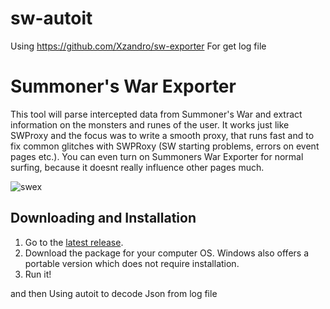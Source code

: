 # sw-autoit

Using https://github.com/Xzandro/sw-exporter For get log file
# Summoner's War Exporter

This tool will parse intercepted data from Summoner's War and extract information on the monsters and runes of the user. It works just like SWProxy and the focus was to write a smooth proxy, that runs fast and to fix common glitches with SWPRoxy (SW starting problems, errors on event pages etc.). You can even turn on Summoners War Exporter for normal surfing, because it doesnt really influence other pages much.

![swex](http://i.imgur.com/NQGNNaF.png)

## Downloading and Installation
1. Go to the [latest release](https://github.com/Xzandro/sw-exporter/releases/latest).
2. Download the package for your computer OS. Windows also offers a portable version which does not require installation.
3. Run it!

and then Using autoit to decode Json from log file

